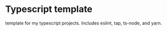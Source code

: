 # Typescript template

template for my typescript projects. Includes eslint, tap, ts-node, and yarn.
